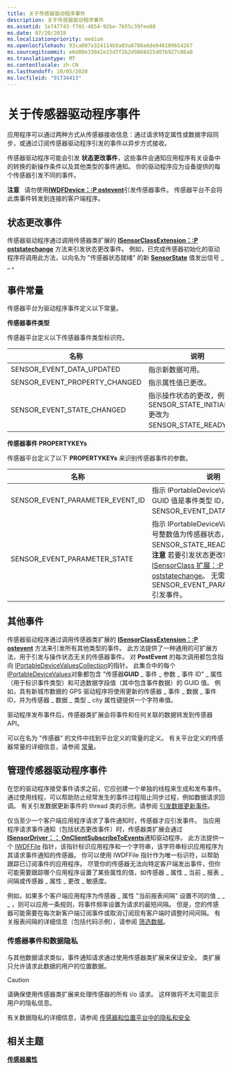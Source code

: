 ```yaml
---
title: 关于传感器驱动程序事件
description: 关于传感器驱动程序事件
ms.assetid: 1e747743-f701-4854-92be-7b55c39fee08
ms.date: 07/20/2018
ms.localizationpriority: medium
ms.openlocfilehash: 93ca807a324114b5a03a8788a6de646109654267
ms.sourcegitcommit: e6d80e33042e15d7f2b2d9868d25d07b927c86a0
ms.translationtype: MT
ms.contentlocale: zh-CN
ms.lasthandoff: 10/05/2020
ms.locfileid: "91734413"
---
```

# <a name="about-sensor-driver-events"></a>关于传感器驱动程序事件


应用程序可以通过两种方式从传感器接收信息：通过请求特定属性或数据字段同步，或通过订阅传感器驱动程序引发的事件以异步方式接收。

传感器驱动程序可能会引发 **状态更改事件**，这些事件会通知应用程序有关设备中的转换的新操作条件以及其他类型的事件通知。 你的驱动程序应为设备提供的每个传感器引发不同的事件。

**注意**   请勿使用[**IWDFDevice：:P ostevent**](/windows-hardware/drivers/ddi/wudfddi/nf-wudfddi-iwdfdevice-postevent)引发传感器事件。 传感器平台不会将此类事件转发到连接的客户端程序。

 

## <a name="state-change-events"></a>状态更改事件

传感器驱动程序通过调用传感器类扩展的 [**ISensorClassExtension：:P oststatechange**](/windows-hardware/drivers/ddi/sensorsclassextension/nf-sensorsclassextension-isensorclassextension-poststatechange) 方法来引发状态更改事件。 例如，已完成传感器初始化的驱动程序将调用此方法，以向名为 "传感器状态就绪" 的新 [**SensorState**](/windows-hardware/drivers/ddi/sensorsclassextension/ne-sensorsclassextension-__midl___midl_itf_windowssensorclassextension_0000_0000_0001) 值发出信号 \_ \_ 。

## <a name="event-constants"></a>事件常量

传感器平台为驱动程序事件定义以下常量。

**传感器事件类型**

传感器平台定义以下传感器事件类型标识符。

| 名称 | 说明 |
| --- | --- |
| SENSOR_EVENT_DATA_UPDATED | 指示新数据可用。
| SENSOR_EVENT_PROPERTY_CHANGED| 指示属性值已更改。|
| SENSOR_EVENT_STATE_CHANGED| 指示操作状态的更改，例如，从 SENSOR_STATE_INITIALIZING 更改为 SENSOR_STATE_READY。|


**传感器事件 PROPERTYKEYs**

传感器平台定义了以下 **PROPERTYKEYs** 来识别传感器事件的参数。

| 名称 | 说明 |
| --- | --- |
| SENSOR_EVENT_PARAMETER_EVENT_ID| 指示 IPortableDeviceValues 中的 GUID 值是事件类型 ID，如 SENSOR_EVENT_DATA_UPDATED。|
| SENSOR_EVENT_PARAMETER_STATE| 指示 IPortableDeviceValues 中的无符号整数值为传感器状态，如 SENSOR_STATE_READY。<br>**注意** 若要引发状态更改事件，请调用 [ISensorClass 扩展：:P oststatechange](/windows-hardware/drivers/ddi/sensorsclassextension/nf-sensorsclassextension-isensorclassextension-poststatechange)。 无需显式指定 SENSOR_EVENT_PARAMETER_STATE 引发事件。|

## <a name="other-events"></a>其他事件

传感器驱动程序通过调用传感器类扩展的 [**ISensorClassExtension：:P ostevent**](/windows-hardware/drivers/ddi/sensorsclassextension/nf-sensorsclassextension-isensorclassextension-postevent) 方法来引发所有其他类型的事件。 此方法提供了一种通用的可扩展方法，用于引发与操作状态无关的传感器事件。 对 **PostEvent** 的每次调用都包含指向 [IPortableDeviceValuesCollection](/windows-hardware/drivers/ddi/portabledevicetypes/nn-portabledevicetypes-iportabledevicevaluescollection)的指针。 此集合中的每个[IPortableDeviceValues](/windows-hardware/drivers/ddi/portabledevicetypes/nn-portabledevicetypes-iportabledevicevalues)对象都包含 "传感器**GUID** \_ 事件 \_ 参数 \_ 事件 ID" \_ 属性（用于标识事件类型）和可选数据字段值（其中包含事件数据）的 GUID 值。 例如，具有新城市数据的 GPS 驱动程序将使用更新的传感器 \_ 事件 \_ 数据 \_ 事件 ID，并为传感器 \_ 数据 \_ 类型 \_ city 属性键提供一个字符串值。

驱动程序发布事件后，传感器类扩展会将事件和任何关联的数据转发到传感器 API。

可以在名为 "传感器" 的文件中找到平台定义的常量的定义。 有关平台定义的传感器常量的详细信息，请参阅 [常量](about-sensor-constants.md)。

## <a name="managing-sensor-driver-events"></a>管理传感器驱动程序事件

在您的驱动程序接受事件请求之前，它应创建一个单独的线程来生成和发布事件。 通过使用线程，可以帮助防止经常发生的事件过程阻止同步过程，例如数据请求回调。 有关引发数据更新事件的 thread 类的示例，请参阅 [引发数据更新事件](raising-events.md)。

仅当至少一个客户端应用程序请求了事件通知时，传感器才应引发事件。 当应用程序请求事件通知（包括状态更改事件）时，传感器类扩展会通过 [**ISensorDriver：： OnClientSubscribeToEvents**](/windows-hardware/drivers/ddi/sensorsclassextension/nf-sensorsclassextension-isensordriver-onclientsubscribetoevents)通知驱动程序。 此方法提供一个 [IWDFFile](/windows-hardware/drivers/ddi/wudfddi/nn-wudfddi-iwdffile) 指针，该指针标识应用程序和一个字符串，该字符串标识应用程序为其请求事件通知的传感器。 你可以使用 IWDFFile 指针作为唯一标识符，以帮助跟踪已订阅事件的应用程序。 尽管你的传感器无法向特定客户端发出事件，但你可能需要跟踪哪个应用程序设置了某些属性的值，如传感器 \_ 属性 \_ 当前 \_ 报表 \_ 间隔或传感器 \_ 属性 \_ 更改 \_ 敏感度。

例如，如果多个客户端应用程序为传感器 \_ 属性 "当前报表间隔" 设置不同的值 \_ \_ \_ ，则可以应用一条规则，将事件频率设置为请求的最短间隔。 但是，您的传感器可能需要在每次新客户端订阅事件或取消订阅现有客户端时调整时间间隔。 有关报表间隔的详细信息（包括代码示例），请参阅 [筛选数据](filtering-data.md)。

### <a name="sensor-events-and-data-privacy"></a>传感器事件和数据隐私

与其他数据请求类似，事件通知请求通过使用传感器类扩展来保证安全。 类扩展只允许请求此数据的用户的位置数据。

>[!CAUTION]
> 请确保使用传感器类扩展来处理传感器的所有 i/o 请求。 这样做将不太可能显示用户的隐私信息。

 

有关数据隐私的详细信息，请参阅 [传感器和位置平台中的隐私和安全](../gnss/privacy-and-security-in-the-sensor-and-location-platform.md)

## <a name="related-topics"></a>相关主题
[**传感器属性**](./sensor-properties.md)